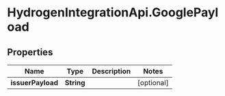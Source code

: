 # HydrogenIntegrationApi.GooglePayload

## Properties
Name | Type | Description | Notes
------------ | ------------- | ------------- | -------------
**issuerPayload** | **String** |  | [optional] 


